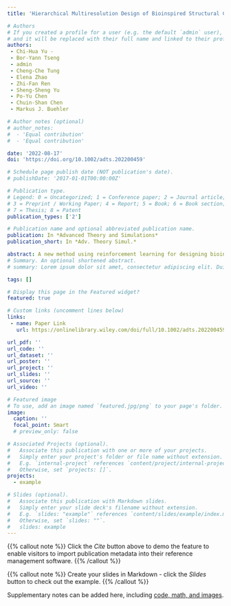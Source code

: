 ```yaml
---
title: 'Hierarchical Multiresolution Design of Bioinspired Structural Composites Using Progressive Reinforcement Learning'

# Authors
# If you created a profile for a user (e.g. the default `admin` user), write the username (folder name) here
# and it will be replaced with their full name and linked to their profile.
authors:
 - Chi-Hua Yu -
 - Bor-Yann Tseng 
 - admin 
 - Cheng-Che Tung 
 - Elena Zhao 
 - Zhi-Fan Ren
 - Sheng-Sheng Yu 
 - Po-Yu Chen
 - Chuin-Shan Chen
 - Markus J. Buehler

# Author notes (optional)
# author_notes:
#  - 'Equal contribution'
#  - 'Equal contribution'

date: '2022-08-17'
doi: 'https://doi.org/10.1002/adts.202200459'

# Schedule page publish date (NOT publication's date).
# publishDate: '2017-01-01T00:00:00Z'

# Publication type.
# Legend: 0 = Uncategorized; 1 = Conference paper; 2 = Journal article;
# 3 = Preprint / Working Paper; 4 = Report; 5 = Book; 6 = Book section;
# 7 = Thesis; 8 = Patent
publication_types: ['2']

# Publication name and optional abbreviated publication name.
publication: In *Advanced Theory and Simulations*
publication_short: In *Adv. Theory Simul.*

abstract: A new method using reinforcement learning for designing bioinspired composite materials is proposed. While bioinspired design of materials is a promising avenue, the possible combination of building blocks in a composite is usually intractable. In this work, a new method is proposed based on reinforcement learning applied as an autonomous agent for arranging the microstructure that is composed of brittle and soft material. The resolution of the design space is enhanced in a progressive fashion, reaching increasingly higher resolution. The results show that the resulting high-resolution designs can significantly reduce stress concentrations at crack tips and enhance mechanical resilience. Complementing the experimental results with manufactured optimal composites shows excellent agreement with the optimal results obtained using the AI method. The framework reported in this work may serve as an alternative to conventional composite optimization techniques, which often suffer from the curse of high dimensionality and are also unable to effectively predict high-resolution designs, due to limitations of the algorithms to escape low-resolution local minima. The new approach discussed in this work can be widely applied in multiple areas of engineering and design, and the progressive multiresolution approach may also be critical for the de novo autonomous reinforcement engineering solution.
# Summary. An optional shortened abstract.
# summary: Lorem ipsum dolor sit amet, consectetur adipiscing elit. Duis posuere tellus ac convallis placerat. Proin tincidunt magna sed ex sollicitudin condimentum.

tags: []

# Display this page in the Featured widget?
featured: true

# Custom links (uncomment lines below)
links:
 - name: Paper Link
   url: https://onlinelibrary.wiley.com/doi/full/10.1002/adts.202200459

url_pdf: ''
url_code: ''
url_dataset: ''
url_poster: ''
url_project: ''
url_slides: ''
url_source: ''
url_video: ''

# Featured image
# To use, add an image named `featured.jpg/png` to your page's folder.
image:
  caption: ''
  focal_point: Smart
  # preview_only: false

# Associated Projects (optional).
#   Associate this publication with one or more of your projects.
#   Simply enter your project's folder or file name without extension.
#   E.g. `internal-project` references `content/project/internal-project/index.md`.
#   Otherwise, set `projects: []`.
projects:
  - example

# Slides (optional).
#   Associate this publication with Markdown slides.
#   Simply enter your slide deck's filename without extension.
#   E.g. `slides: "example"` references `content/slides/example/index.md`.
#   Otherwise, set `slides: ""`.
#   slides: example
---
```


{{% callout note %}}
Click the _Cite_ button above to demo the feature to enable visitors to import publication metadata into their reference management software.
{{% /callout %}}

{{% callout note %}}
Create your slides in Markdown - click the _Slides_ button to check out the example.
{{% /callout %}}

Supplementary notes can be added here, including [code, math, and images](https://wowchemy.com/docs/writing-markdown-latex/).

